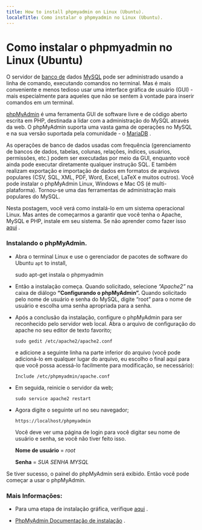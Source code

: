 ```yaml
---
title: How to install phpmyadmin on Linux (Ubuntu).
localeTitle: Como instalar o phpmyadmin no Linux (Ubuntu).
---
```

# Como instalar o phpmyadmin no Linux (Ubuntu)

O servidor de [banco de](https://en.wikipedia.org/wiki/MySQL) dados [MySQL](https://en.wikipedia.org/wiki/MySQL) pode ser administrado usando a linha de comando, executando comandos no terminal. Mas é mais conveniente e menos tedioso usar uma interface gráfica de usuário (GUI) - mais especialmente para aqueles que não se sentem à vontade para inserir comandos em um terminal.

[phpMyAdmin](https://en.wikipedia.org/wiki/PhpMyAdmin) é uma ferramenta GUI de software livre e de código aberto escrita em PHP, destinada a lidar com a administração do MySQL através da web. O phpMyAdmin suporta uma vasta gama de operações no MySQL e na sua versão suportada pela comunidade - o [MariaDB](https://en.wikipedia.org/wiki/MariaDB) .

As operações de banco de dados usadas com frequência (gerenciamento de bancos de dados, tabelas, colunas, relações, índices, usuários, permissões, etc.) podem ser executadas por meio da GUI, enquanto você ainda pode executar diretamente qualquer instrução SQL. E também realizam exportação e importação de dados em formatos de arquivos populares (CSV, SQL, XML, PDF, Word, Excel, LaTeX e muitos outros). Você pode instalar o phpMyAdmin Linux, Windows e Mac OS (é multi-plataforma). Tornou-se uma das ferramentas de administração mais populares do MySQL.

Nesta postagem, você verá como instalá-lo em um sistema operacional Linux. Mas antes de começarmos a garantir que você tenha o Apache, MySQL e PHP, instale em seu sistema. Se não aprender como fazer isso [aqui](https://fossnaija.com/install-lamp-server-linux-ubuntu/) .

### Instalando o phpMyAdmin.

*   Abra o terminal Linux e use o gerenciador de pacotes de software do Ubuntu `apt` to install,
    
    sudo apt-get instala o phpmyadmin
    
*   Então a instalação começa. Quando solicitado, selecione _“Apache2”_ na caixa de diálogo **“Configurando o phpMyAdmin”.** Quando solicitado pelo nome de usuário e senha do MySQL, digite “root” para o nome de usuário e escolha uma senha apropriada para a senha.
    
*   Após a conclusão da instalação, configure o phpMyAdmin para ser reconhecido pelo servidor web local. Abra o arquivo de configuração do apache no seu editor de texto favorito;
    
    ```
    sudo gedit /etc/apache2/apache2.conf 
    
    ```
    
    e adicione a seguinte linha na parte inferior do arquivo (você pode adicioná-lo em qualquer lugar do arquivo, eu escolho o final aqui para que você possa acessá-lo facilmente para modificação, se necessário):
    
    `Include /etc/phpmyadmin/apache.conf`
    
*   Em seguida, reinicie o servidor da web;
    
    ```
    sudo service apache2 restart 
    
    ```
    
*   Agora digite o seguinte url no seu navegador;
    
    `https://localhost/phpmyadmin`
    
    Você deve ver uma página de login para você digitar seu nome de usuário e senha, se você não tiver feito isso.
    
    **Nome de usuário** = _root_
    
    **Senha** = _SUA SENHA _MYSQL__
    

Se tiver sucesso, o painel do phpMyAdmin será exibido. Então você pode começar a usar o phpMyAdmin.

### Mais Informações:

*   Para uma etapa de instalação gráfica, verifique [aqui](https://fossnaija.com/install-phpmyadmin-linux-ubuntu/) .
    
*   [PhpMyAdmin Documentação de instalação](https://docs.phpmyadmin.net/en/latest/setup.html) .
